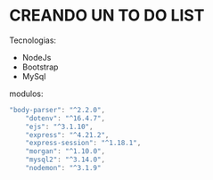 # CREANDO UN TO DO LIST

Tecnologias:
- NodeJs
- Bootstrap
- MySql

modulos:
```js
"body-parser": "^2.2.0",
    "dotenv": "^16.4.7",
    "ejs": "^3.1.10",
    "express": "^4.21.2",
    "express-session": "^1.18.1",
    "morgan": "^1.10.0",
    "mysql2": "^3.14.0",
    "nodemon": "^3.1.9"
```